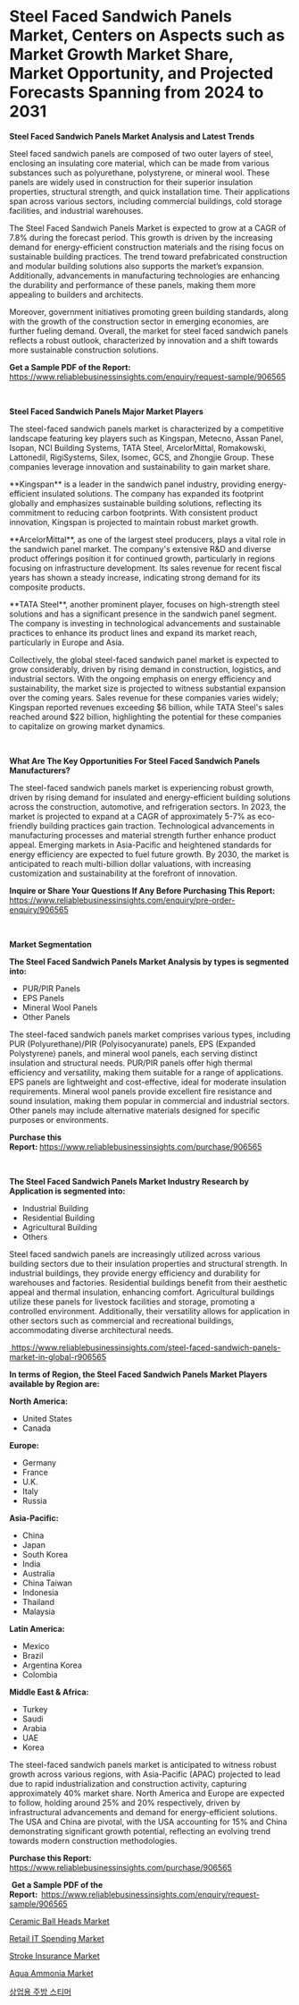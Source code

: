 <p><h1>Steel Faced Sandwich Panels Market, Centers on Aspects such as Market Growth Market Share, Market Opportunity, and Projected Forecasts Spanning from 2024 to 2031</h1></p><p><strong>Steel Faced Sandwich Panels Market Analysis and Latest Trends</strong></p>
<p><p>Steel faced sandwich panels are composed of two outer layers of steel, enclosing an insulating core material, which can be made from various substances such as polyurethane, polystyrene, or mineral wool. These panels are widely used in construction for their superior insulation properties, structural strength, and quick installation time. Their applications span across various sectors, including commercial buildings, cold storage facilities, and industrial warehouses.</p><p>The Steel Faced Sandwich Panels Market is expected to grow at a CAGR of 7.8% during the forecast period. This growth is driven by the increasing demand for energy-efficient construction materials and the rising focus on sustainable building practices. The trend toward prefabricated construction and modular building solutions also supports the market’s expansion. Additionally, advancements in manufacturing technologies are enhancing the durability and performance of these panels, making them more appealing to builders and architects.</p><p>Moreover, government initiatives promoting green building standards, along with the growth of the construction sector in emerging economies, are further fueling demand. Overall, the market for steel faced sandwich panels reflects a robust outlook, characterized by innovation and a shift towards more sustainable construction solutions.</p></p>
<p><strong>Get a Sample PDF of the Report:&nbsp;</strong> <a href="https://www.reliablebusinessinsights.com/enquiry/request-sample/906565">https://www.reliablebusinessinsights.com/enquiry/request-sample/906565</a></p>
<p>&nbsp;</p>
<p><strong>Steel Faced Sandwich Panels Major Market Players</strong></p>
<p><p>The steel-faced sandwich panels market is characterized by a competitive landscape featuring key players such as Kingspan, Metecno, Assan Panel, Isopan, NCI Building Systems, TATA Steel, ArcelorMittal, Romakowski, Lattonedil, RigiSystems, Silex, Isomec, GCS, and Zhongjie Group. These companies leverage innovation and sustainability to gain market share.</p><p>**Kingspan** is a leader in the sandwich panel industry, providing energy-efficient insulated solutions. The company has expanded its footprint globally and emphasizes sustainable building solutions, reflecting its commitment to reducing carbon footprints. With consistent product innovation, Kingspan is projected to maintain robust market growth.</p><p>**ArcelorMittal**, as one of the largest steel producers, plays a vital role in the sandwich panel market. The company's extensive R&D and diverse product offerings position it for continued growth, particularly in regions focusing on infrastructure development. Its sales revenue for recent fiscal years has shown a steady increase, indicating strong demand for its composite products.</p><p>**TATA Steel**, another prominent player, focuses on high-strength steel solutions and has a significant presence in the sandwich panel segment. The company is investing in technological advancements and sustainable practices to enhance its product lines and expand its market reach, particularly in Europe and Asia.</p><p>Collectively, the global steel-faced sandwich panel market is expected to grow considerably, driven by rising demand in construction, logistics, and industrial sectors. With the ongoing emphasis on energy efficiency and sustainability, the market size is projected to witness substantial expansion over the coming years. Sales revenue for these companies varies widely; Kingspan reported revenues exceeding $6 billion, while TATA Steel's sales reached around $22 billion, highlighting the potential for these companies to capitalize on growing market dynamics.</p></p>
<p>&nbsp;</p>
<p><strong>What Are The Key Opportunities For Steel Faced Sandwich Panels Manufacturers?</strong></p>
<p><p>The steel-faced sandwich panels market is experiencing robust growth, driven by rising demand for insulated and energy-efficient building solutions across the construction, automotive, and refrigeration sectors. In 2023, the market is projected to expand at a CAGR of approximately 5-7% as eco-friendly building practices gain traction. Technological advancements in manufacturing processes and material strength further enhance product appeal. Emerging markets in Asia-Pacific and heightened standards for energy efficiency are expected to fuel future growth. By 2030, the market is anticipated to reach multi-billion dollar valuations, with increasing customization and sustainability at the forefront of innovation.</p></p>
<p><strong>Inquire or Share Your Questions If Any Before Purchasing This Report:</strong> <a href="https://www.reliablebusinessinsights.com/enquiry/pre-order-enquiry/906565">https://www.reliablebusinessinsights.com/enquiry/pre-order-enquiry/906565</a></p>
<p>&nbsp;</p>
<p><strong>Market Segmentation</strong></p>
<p><strong>The Steel Faced Sandwich Panels Market Analysis by types is segmented into:</strong></p>
<p><ul><li>PUR/PIR Panels</li><li>EPS Panels</li><li>Mineral Wool Panels</li><li>Other Panels</li></ul></p>
<p><p>The steel-faced sandwich panels market comprises various types, including PUR (Polyurethane)/PIR (Polyisocyanurate) panels, EPS (Expanded Polystyrene) panels, and mineral wool panels, each serving distinct insulation and structural needs. PUR/PIR panels offer high thermal efficiency and versatility, making them suitable for a range of applications. EPS panels are lightweight and cost-effective, ideal for moderate insulation requirements. Mineral wool panels provide excellent fire resistance and sound insulation, making them popular in commercial and industrial sectors. Other panels may include alternative materials designed for specific purposes or environments.</p></p>
<p><strong>Purchase this Report:&nbsp;</strong><a href="https://www.reliablebusinessinsights.com/purchase/906565">https://www.reliablebusinessinsights.com/purchase/906565</a></p>
<p>&nbsp;</p>
<p><strong>The Steel Faced Sandwich Panels Market Industry Research by Application is segmented into:</strong></p>
<p><ul><li>Industrial Building</li><li>Residential Building</li><li>Agricultural Building</li><li>Others</li></ul></p>
<p><p>Steel faced sandwich panels are increasingly utilized across various building sectors due to their insulation properties and structural strength. In industrial buildings, they provide energy efficiency and durability for warehouses and factories. Residential buildings benefit from their aesthetic appeal and thermal insulation, enhancing comfort. Agricultural buildings utilize these panels for livestock facilities and storage, promoting a controlled environment. Additionally, their versatility allows for application in other sectors such as commercial and recreational buildings, accommodating diverse architectural needs.</p></p>
<p><a href="https://www.reliablebusinessinsights.com/steel-faced-sandwich-panels-market-in-global-r906565">&nbsp;https://www.reliablebusinessinsights.com/steel-faced-sandwich-panels-market-in-global-r906565</a></p>
<p><strong>In terms of Region, the Steel Faced Sandwich Panels Market Players available by Region are:</strong></p>
<p>
    <p> <strong> North America: </strong>
        <ul>
            <li>United States</li>
            <li>Canada</li>
        </ul>
        </p> 
    <p> <strong> Europe: </strong>
        <ul>
            <li>Germany</li>
            <li>France</li>
            <li>U.K.</li>
            <li>Italy</li>
            <li>Russia</li>
        </ul>
        </p> 
    <p> <strong> Asia-Pacific: </strong>
        <ul>
            <li>China</li>
            <li>Japan</li>
            <li>South Korea</li>
            <li>India</li>
            <li>Australia</li>
            <li>China Taiwan</li>
            <li>Indonesia</li>
            <li>Thailand</li>
            <li>Malaysia</li>
        </ul>
        </p> 
    <p> <strong> Latin America: </strong>
        <ul>
            <li>Mexico</li>
            <li>Brazil</li>
            <li>Argentina Korea</li>
            <li>Colombia</li>
        </ul>
        </p> 
    <p> <strong> Middle East & Africa: </strong>
        <ul>
            <li>Turkey</li>
            <li>Saudi</li>
            <li>Arabia</li>
            <li>UAE</li>
            <li>Korea</li>
        </ul>
    </p>
    </p>
<p><p>The steel-faced sandwich panels market is anticipated to witness robust growth across various regions, with Asia-Pacific (APAC) projected to lead due to rapid industrialization and construction activity, capturing approximately 40% market share. North America and Europe are expected to follow, holding around 25% and 20% respectively, driven by infrastructural advancements and demand for energy-efficient solutions. The USA and China are pivotal, with the USA accounting for 15% and China demonstrating significant growth potential, reflecting an evolving trend towards modern construction methodologies.</p></p>
<p><strong>Purchase this Report: </strong><a href="https://www.reliablebusinessinsights.com/purchase/906565">https://www.reliablebusinessinsights.com/purchase/906565</a></p>
<p>&nbsp;<strong>Get a Sample PDF of the Report:&nbsp;&nbsp;</strong><a href="https://www.reliablebusinessinsights.com/enquiry/request-sample/906565">https://www.reliablebusinessinsights.com/enquiry/request-sample/906565</a></p>
<p><strong></strong></p>
<p><p><a href="https://github.com/ryanbell8967/Market-Research-Report-List-1/blob/main/ceramic-ball-heads-market.md">Ceramic Ball Heads Market</a></p><p><a href="https://www.linkedin.com/pulse/global-retail-spending-industry-analysis-share-growth-trends-forecast-qaqde?trackingId=%2FRppZ4vJT6SSJM8tMqoaNw%3D%3D">Retail IT Spending Market</a></p><p><a href="https://www.linkedin.com/pulse/comprehensive-look-product-type-ischemichemorrhagic-urooe?trackingId=YQ9nGbIyTWORRAHyOPUAzA%3D%3D">Stroke Insurance Market</a></p><p><a href="https://issuu.com/reportprime-2/docs/aqua-ammonia-market-size-2030.pptx_a8c22ab8c76da8">Aqua Ammonia Market</a></p><p><a href="https://medium.com/@nazminrahman651/commercial-kitchen-steamers-market-%EC%9D%98-%EA%B8%80%EB%A1%9C%EB%B2%8C-%EC%8B%9C%EC%9E%A5-%EA%B0%9C%EC%9A%94%EB%8A%94-%EC%A0%84-%EC%84%B8%EA%B3%84-%EB%B0%8F-%EC%A3%BC%EC%9A%94-%EC%8B%9C%EC%9E%A5%EC%9D%98-%EC%82%B0%EC%97%85%EC%97%90-%EC%98%81%ED%96%A5%EC%9D%84-%EB%AF%B8%EC%B9%98%EB%8A%94-%EC%A3%BC%EC%9A%94-%ED%8A%B8%EB%A0%8C%EB%93%9C%EC%97%90-%EB%8C%80%ED%95%9C-%EB%8F%85%ED%8A%B9%ED%95%9C-%EA%B4%80%EC%A0%90%EC%9D%84-c2605a2152a3">상업용 주방 스티머</a></p></p>